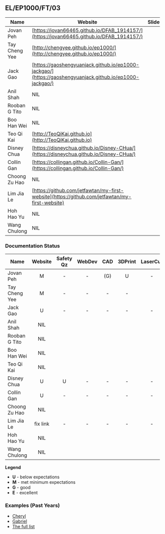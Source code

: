 ## EL/EP1000/FT/03

| Name | Website | Slide | Video |
| ---- | ------- | ----- | ----- |
| Jovan Peh | [https://jovan66465.github.io/DFAB_1914157/](https://jovan66465.github.io/DFAB_1914157/) |
| Tay Cheng Yee | [http://chengyee.github.io/ep1000/](http://chengyee.github.io/ep1000/) |
| Jack Gao | [https://gaoshengyuanjack.github.io/ep1000-jackgao/](https://gaoshengyuanjack.github.io/ep1000-jackgao/) |
| Anil Shah | NIL |
| Rooban G Tito | NIL |
| Boo Han Wei | NIL |
| Teo Qi Kai | [http://TeoQiKai.github.io](http://TeoQiKai.github.io) |
| Disney Chua | [https://disneychua.github.io/Disney-CHua/](https://disneychua.github.io/Disney-CHua/) |
| Collin Gan | [https://collingan.github.io/Collin-Gan/](https://collingan.github.io/Collin-Gan/) |
| Choong Zu Hao | NIL |
| Lim Jia Le | [https://github.com/jetfawtan/my-first-website](https://github.com/jetfawtan/my-first-website) |
| Hoh Hao Yu | NIL |
| Wang Chulong | NIL |

### Documentation Status

| Name | Website | Safety Qz | WebDev | CAD | 3DPrint | LaserCut | EmbPrg | FProj |
| ---- | :-: | :-: | :-: | :-: | :-: | :-: | :-: | :-: |
| Jovan Peh | M | - | - | (G) | U | - |
| Tay Cheng Yee | M | - | - | - | - |
| Jack Gao | U | - | - | - | - | - |
| Anil Shah | NIL |
| Rooban G Tito | NIL |
| Boo Han Wei | NIL |
| Teo Qi Kai | NIL |
| Disney Chua | U | U | - | - | - | - |
| Collin Gan | U | - | - | - | - | - |
| Choong Zu Hao | NIL |
| Lim Jia Le | fix link | - | - | - | - | - |
| Hoh Hao Yu | NIL |
| Wang Chulong | NIL |

**Legend**
- **U** - below expectations<br>
- **M** - met minimum expectations<br>
- **G** - good<br>
- **E** - excellent<br>

### Examples (Past Years)
- [Cheryl](http://chwnzyl.github.io/DFAB/home)
- [Gabriel](https://gabriel-as.github.io/EP1000-SP/main.html)
- [The full list](../2020-S1/ep1000_ay20s1_gp2.md)
